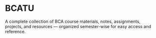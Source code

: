 # BCATU
A complete collection of BCA course materials, notes, assignments, projects, and resources — organized semester-wise for easy access and reference.
